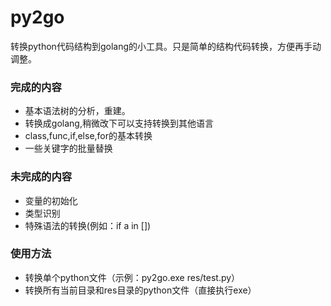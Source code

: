 # py2go
转换python代码结构到golang的小工具。只是简单的结构代码转换，方便再手动调整。

### 完成的内容
- 基本语法树的分析，重建。
- 转换成golang,稍微改下可以支持转换到其他语言
- class,func,if,else,for的基本转换
- 一些关键字的批量替换

### 未完成的内容
- 变量的初始化
- 类型识别
- 特殊语法的转换(例如：if a in [])

### 使用方法
- 转换单个python文件（示例：py2go.exe res/test.py）
- 转换所有当前目录和res目录的python文件（直接执行exe）  

